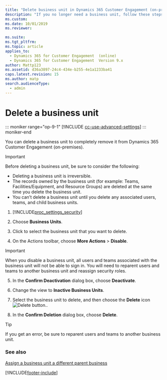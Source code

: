 ```yaml
---
title: "Delete business unit in Dynamics 365 Customer Engagement (on-premises)"
description: "If you no longer need a business unit, follow these steps to remove it from Dynamics 365 Customer Engagement (on-premises)."
ms.custom: 
ms.date: 10/01/2019
ms.reviewer: 

ms.suite: 
ms.tgt_pltfrm: 
ms.topic: article
applies_to: 
  - Dynamics 365 for Customer Engagement  (online)
  - Dynamics 365 for Customer Engagement  Version 9.x
author: Mattp123
ms.assetid: d36a3897-24c4-434e-b255-4e1a1233ba41
caps.latest.revision: 15
ms.author: matp
search.audienceType: 
  - admin
---
```

# Delete a business unit

::: moniker range="op-9-1"
[!INCLUDE [cc-use-advanced-settings](../includes/cc-use-advanced-settings.md)]
::: moniker-end

You can delete a business unit to completely remove it from Dynamics 365 Customer Engagement (on-premises).  
  
> [!IMPORTANT]
>  Before deleting a business unit, be sure to consider the following:  
>   
> -   Deleting a business unit is irreversible.  
> -   The records owned by the business unit (for example: Teams, Facilities/Equipment, and Resource Groups) are deleted at the same time you delete the business unit.  
> -   You can’t delete a business unit until you delete any associated users, teams, and child business units.  

1. [!INCLUDE[proc_settings_security](../includes/proc-settings-security.md)]  
  
2. Choose **Business Units**.  
  
3. Click to select the business unit that you want to delete.  
  
4. On the Actions toolbar, choose **More Actions** > **Disable**.  
  
> [!IMPORTANT]
> When you disable a business unit, all users and teams associated with the business unit will not be able to sign in. You will need to reparent users and teams to another business unit and reassign security roles.

5. In the **Confirm Deactivation** dialog box, choose **Deactivate**.  
  
6. Change the view to **Inactive Business Units**.

7. Select the business unit to delete, and then choose the **Delete** icon ![Delete button.](../admin/media/delete.gif "Delete button").  
  
8. In the **Confirm Deletion** dialog box, choose **Delete**.  
  
> [!TIP]
> If you get an error, be sure to reparent users and teams to another business unit.

### See also  
 [Assign a business unit a different parent business](../admin/assign-business-unit-different-parent.md)


[!INCLUDE[footer-include](../../../includes/footer-banner.md)]
